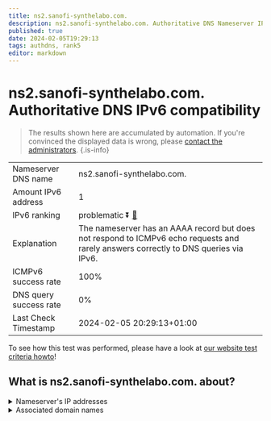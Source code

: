 ```yaml
---
title: ns2.sanofi-synthelabo.com.
description: ns2.sanofi-synthelabo.com. Authoritative DNS Nameserver IPv6 compatibility
published: true
date: 2024-02-05T19:29:13
tags: authdns, rank5
editor: markdown
---
```


# ns2.sanofi-synthelabo.com. Authoritative DNS IPv6 compatibility

> The results shown here are accumulated by automation. If you're convinced the displayed data is wrong, please [contact the administrators](/howto/chat). 
{.is-info}




|   |   |
| - | - |
| Nameserver DNS name | ns2.sanofi-synthelabo.com.
| Amount IPv6 address | 1
| IPv6 ranking | problematic :arrow_double_down: [🔗](/howto/ranking) |
| Explanation | The nameserver has an AAAA record but does not respond to ICMPv6 echo requests and rarely answers correctly to DNS queries via IPv6. |
| ICMPv6 success rate | 100%|
| DNS query success rate | 0% |
| Last Check Timestamp | 2024-02-05 20:29:13+01:00 |

To see how this test was performed, please have a look at [our website test criteria howto](/howto/testcriteria/authdns)!


## What is ns2.sanofi-synthelabo.com. about?




<details>
<summary>Nameserver's IP addresses</summary>

2600:9000:5304:9000::1

</details>



<details>
<summary>Associated domain names</summary>

www.sanofi.com

</details>

